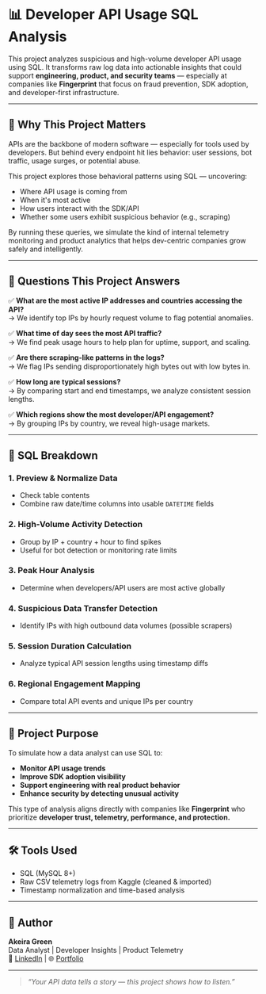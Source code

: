# 📊 Developer API Usage SQL Analysis

This project analyzes suspicious and high-volume developer API usage using SQL. It transforms raw log data into actionable insights that could support **engineering, product, and security teams** — especially at companies like **Fingerprint** that focus on fraud prevention, SDK adoption, and developer-first infrastructure.

---

## 🚀 Why This Project Matters

APIs are the backbone of modern software — especially for tools used by developers. But behind every endpoint hit lies behavior: user sessions, bot traffic, usage surges, or potential abuse.

This project explores those behavioral patterns using SQL — uncovering:
- Where API usage is coming from
- When it's most active
- How users interact with the SDK/API
- Whether some users exhibit suspicious behavior (e.g., scraping)

By running these queries, we simulate the kind of internal telemetry monitoring and product analytics that helps dev-centric companies grow safely and intelligently.

---

## 🧠 Questions This Project Answers

✅ **What are the most active IP addresses and countries accessing the API?**  
→ We identify top IPs by hourly request volume to flag potential anomalies.

✅ **What time of day sees the most API traffic?**  
→ We find peak usage hours to help plan for uptime, support, and scaling.

✅ **Are there scraping-like patterns in the logs?**  
→ We flag IPs sending disproportionately high bytes out with low bytes in.

✅ **How long are typical sessions?**  
→ By comparing start and end timestamps, we analyze consistent session lengths.

✅ **Which regions show the most developer/API engagement?**  
→ By grouping IPs by country, we reveal high-usage markets.

---

## 📂 SQL Breakdown

### 1. Preview & Normalize Data
- Check table contents
- Combine raw date/time columns into usable `DATETIME` fields

### 2. High-Volume Activity Detection
- Group by IP + country + hour to find spikes
- Useful for bot detection or monitoring rate limits

### 3. Peak Hour Analysis
- Determine when developers/API users are most active globally

### 4. Suspicious Data Transfer Detection
- Identify IPs with high outbound data volumes (possible scrapers)

### 5. Session Duration Calculation
- Analyze typical API session lengths using timestamp diffs

### 6. Regional Engagement Mapping
- Compare total API events and unique IPs per country

---

## 🎯 Project Purpose

To simulate how a data analyst can use SQL to:
- **Monitor API usage trends**
- **Improve SDK adoption visibility**
- **Support engineering with real product behavior**
- **Enhance security by detecting unusual activity**

This type of analysis aligns directly with companies like **Fingerprint** who prioritize **developer trust, telemetry, performance, and protection.**

---

## 🛠 Tools Used

- SQL (MySQL 8+)
- Raw CSV telemetry logs from Kaggle (cleaned & imported)
- Timestamp normalization and time-based analysis

---

## 👤 Author

**Akeira Green**  
Data Analyst | Developer Insights | Product Telemetry  
📎 [LinkedIn](https://www.linkedin.com/in/akeira-green) | 🌐 [Portfolio](https://whimsical-souffle-c10945.netlify.app/)

---

> _“Your API data tells a story — this project shows how to listen.”_
